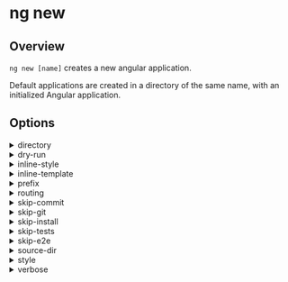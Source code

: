 <!-- Links in /docs/documentation should NOT have `.md` at the end, because they end up in our wiki at release. -->

# ng new

## Overview
`ng new [name]` creates a new angular application.

Default applications are created in a directory of the same name, with an initialized Angular application.

## Options
<details>
  <summary>directory</summary>
  <p>
    `--directory` (alias: `-dir`) _default value: dir_
  </p>
  <p>
    The directory name to create the app in.
  </p>
</details>

<details>
  <summary>dry-run</summary>
  <p>
    `--dry-run` (alias: `-d`) _default value: false_
  </p>
  <p>
    Run through without making any changes.
  </p>
</details>

<details>
  <summary>inline-style</summary>
  <p>
    `--inline-style` (alias: `-is`) _default value: false_
  </p>
  <p>
    Should have an inline style.
  </p>
</details>

<details>
  <summary>inline-template</summary>
  <p>
    `--inline-template` (alias: `-it`) _default value: false_
  </p>
  <p>
    Should have an inline template.
  </p>
</details>

<details>
  <summary>prefix</summary>
  <p>
    `--prefix` (alias: `-p`) _default value: app_
  </p>
  <p>
    The prefix to use for all component selectors.
  </p>
</details>

<details>
  <summary>routing</summary>
  <p>
    `--routing` _default value: false_
  </p>
  <p>
    Generate a routing module.
  </p>
</details>

<details>
  <summary>skip-commit</summary>
  <p>
    `--skip-commit` (alias: `-sc`) _default value: false_
  </p>
  <p>
    Skip committing the first commit to git.
  </p>
</details>

<details>
  <summary>skip-git</summary>
  <p>
    `--skip-git` (alias: `-sg`) _default value: false_
  </p>
  <p>
    Skip initializing a git repository.
  </p>
</details>

<details>
  <summary>skip-install</summary>
  <p>
    `--skip-install` (alias: `-si`) _default value: false_
  </p>
  <p>
    Skip installing packages.
  </p>
</details>

<details>
  <summary>skip-tests</summary>
  <p>
    `--skip-tests` (alias: `-st`) _default value: false_
  </p>
  <p>
    Skip creating spec files.
  </p>
</details>

<details>
  <summary>skip-e2e</summary>
  <p>
    `--skip-e2e` (alias: `-se`) _default value: false_
  </p>
  <p>
    Skip including e2e functionality.
  </p>
</details>

<details>
  <summary>source-dir</summary>
  <p>
    `--source-dir` (alias: `-sd`) _default value: src_
  </p>
  <p>
    The name of the source directory.
  </p>
</details>

<details>
  <summary>style</summary>
  <p>
    `--style` _default value: css_
  </p>
  <p>
    The style file default extension.
  </p>
</details>

<details>
  <summary>verbose</summary>
  <p>
    `--verbose` (alias: `-v`) _default value: false_
  </p>
  <p>
    Adds more details to output logging.
  </p>
</details>

